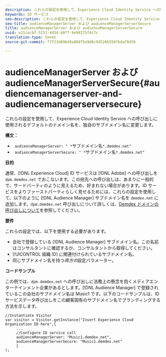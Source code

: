 ```yaml
---
description: これらの設定を使用して、Experience Cloud Identity Service への呼び出しに使用されるデフォルトのドメイン名を、独自のサブドメイン名に変更します。
keywords: ID サービス
seo-description: これらの設定を使用して、Experience Cloud Identity Service への呼び出しに使用されるデフォルトのドメイン名を、独自のサブドメイン名に変更します。
seo-title: audienceManagerServer および audienceManagerServerSecure
title: audienceManagerServer および audienceManagerServerSecure
uuid: e21cacbf-5151-4d34-b0f7-9e90275f4c7c
translation-type: tm+mt
source-git-commit: f7f23d89649a888f5e9d8c94526b550fbda7045b

---
```



# audienceManagerServer および audienceManagerServerSecure{#audiencemanagerserver-and-audiencemanagerserversecure}

これらの設定を使用して、Experience Cloud Identity Service への呼び出しに使用されるデフォルトのドメイン名を、独自のサブドメイン名に変更します。

**構文：**

* ` audienceManagerServer: " *`サブドメイン名`*.demdex.net"`
* ` audienceManagerServerSecure: " *`サブドメイン名`*.demdex.net"`

**目的**

通常、[!DNL Experience Cloud] ID サービスは [!DNL Adobe] への呼び出しを `dpm.demdex.net` でおこないます。この宛先への呼び出しは、あまりに一般的で、サードパーティのように見えるため、好まれない場合があります。ID サービスをよりファーストパーティらしく見せるためには、これらの設定を使用して、以下のように [!DNL Audience Manager] サブドメイン名を `demdex.net` に追加します。`dpm.demdex.net` 呼び出しについて詳しくは、[Demdex ドメインの呼び出しについて](https://marketing.adobe.com/resources/help/en_US/aam/demdex-calls.html)を参照してください。

**要件**

これらの設定では、以下を使用する必要があります。

* 会社で登録している [!DNL Audience Manager] サブドメイン名。この名前はコンサルタントに確認するか、コンサルタントから取得してください。
* [!UICONTROL 組織 ID] に関連付けられているサブドメイン名。
* 同じサブドメイン名を持つ&#x200B;*両方の*&#x200B;設定パラメーター。

**コードサンプル**

この例では、`dpm.demdex.net` への呼び出しに法務上の懸念を抱くメディアエンターテインメント企業があるとします。[!DNL Audience Manager] で登録されているこの会社のサブドメイン名は Music1 です。以下のコードサンプルは、ID サービスデータ呼び出しをこの顧客固有のサブドメイン名でブランディングする方法を示します。

```
//Instantiate Visitor 
var visitor = Visitor.getInstance("Insert Experience Cloud Organization ID here",{ 
     ... 
     //Configure ID service call 
     audienceManagerServer: "Music1.demdex.net", 
     audienceManagerServerSecure: "Music1.demdex.net" 
     } 
);
```

